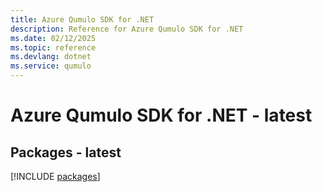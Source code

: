 ```yaml
---
title: Azure Qumulo SDK for .NET
description: Reference for Azure Qumulo SDK for .NET
ms.date: 02/12/2025
ms.topic: reference
ms.devlang: dotnet
ms.service: qumulo
---
```

# Azure Qumulo SDK for .NET - latest
## Packages - latest
[!INCLUDE [packages](qumulo-index.md)]
